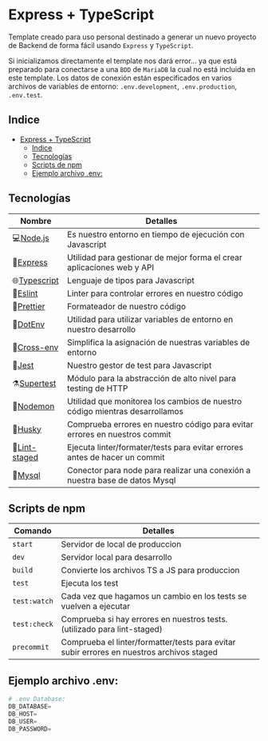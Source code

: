 # Express + TypeScript

Template creado para uso personal destinado a generar un nuevo proyecto de Backend de forma fácil usando `Express` y `TypeScript`.

Si inicializamos directamente el template nos dará error... ya que está preparado para conectarse a una `BDD` de `MariaDB` la cual no está incluida en este template. Los datos de conexión están especificados en varios archivos de variables de entorno: `.env.development`, `.env.production`, `.env.test`.

## Indice

- [Express + TypeScript](#express--typescript)
  - [Indice](#indice)
  - [Tecnologías](#tecnologías)
  - [Scripts de npm](#scripts-de-npm)
  - [Ejemplo archivo .env:](#ejemplo-archivo-env)

## Tecnologías

| Nombre                                                 | Detalles                                                                    |
| ------------------------------------------------------ | --------------------------------------------------------------------------- |
| 💻[Node.js](https://nodejs.org/en/)                    | Es nuestro entorno en tiempo de ejecución con Javascript                    |
| 🔨[Express](http://expressjs.com/)                     | Utilidad para gestionar de mejor forma el crear aplicaciones web y API      |
| 🌐[Typescript](https://www.typescriptlang.org/)        | Lenguaje de tipos para Javascript                                           |
| 👀[Eslint](https://eslint.org/)                        | Linter para controlar errores en nuestro código                             |
| 🦋[Prettier](https://prettier.io/)                     | Formateador de nuestro código                                               |
| 👻[DotEnv](https://www.npmjs.com/package/dotenv)       | Utilidad para utilizar variables de entorno en nuestro desarrollo           |
| 👻[Cross-env](https://www.npmjs.com/package/cross-env) | Simplifica la asignación de nuestras variables de entorno                   |
| 🧪[Jest](https://jestjs.io/)                           | Nuestro gestor de test para Javascript                                      |
| ⚗️[Supertest](https://www.npmjs.com/package/supertest) | Módulo para la abstracción de alto nivel para testing de HTTP               |
| 👿[Nodemon](https://www.npmjs.com/package/nodemon)     | Utilidad que monitorea los cambios de nuestro código mientras desarrollamos |
| 🐺[Husky](https://www.npmjs.com/package/husky)         | Comprueba errores en nuestro código para evitar errores en nuestros commit  |
| 🚫[Lint-staged](https://github.com/okonet/lint-staged) | Ejecuta linter/formater/tests para evitar errores antes de hacer un commit  |
| 💽[Mysql](https://www.npmjs.com/package/mysql)         | Conector para node para realizar una conexión a nuestra base de datos Mysql |

## Scripts de npm

| Comando      | Detalles                                                                                  |
| ------------ | ----------------------------------------------------------------------------------------- |
| `start`      | Servidor de local de produccion                                                           |
| `dev`        | Servidor local para desarrollo                                                            |
| `build`      | Convierte los archivos TS a JS para produccion                                            |
| `test`       | Ejecuta los test                                                                          |
| `test:watch` | Cada vez que hagamos un cambio en los tests se vuelven a ejecutar                         |
| `test:check` | Comprueba si hay errores en nuestros tests. (utilizado para lint-staged)                  |
| `precommit`  | Comprueba el linter/formatter/tests para evitar subir errores en nuestros archivos staged |

## Ejemplo archivo .env:

```powershell
# .env Database:
DB_DATABASE=
DB_HOST=
DB_USER=
DB_PASSWORD=
```
